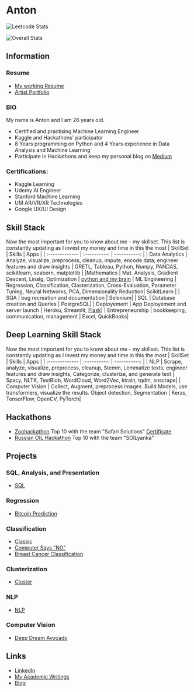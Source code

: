 # Anton
![Leetcode Stats](https://leetcard.jacoblin.cool/antonvice)

![Overall Stats](https://github-readme-stats.vercel.app/api?username=antonvice&count_private=true&show_icons=true&hide=contribs)

## Information

### Resume
* [My working Resume](https://github.com/antonvice/antonvice/blob/main/Anton_Vice_Resume_Data_Scientist.pdf)
* [Artist Portfolio](https://deepvice.co)

### BIO
My name is Anton and I am 26 years old.
* Certified and practising Machine Learning Engineer 
* Kaggle and Hackathons' participator
* 8 Years programming on Python and 4 Years experience in Data Analysis and Machine Learning
* Participate in Hackathons and keep my personal blog on [Medium](https://www.medium.com/@AI_Whisperer)

### Certifications:
* Kaggle Learning
* Udemy AI Engineer
* Stanford Machine Learning
* UM AR/VR/XR Technologies
* Google UX/UI Design

## Skill Stack
Now the most important for you to know about me - my skillset. This list is constantly updating as I invest my money and time in this the most
| SkillSet      | Skills | Apps    |
| :------------- | :----------: | -----------: |
|  Data Analytics | Analyze, visualize, preprocess, cleanup, impute, encode data; engineer features and draw insights    | GRETL, Tableau, Python, Numpy, PANDAS, scikitlearn, seaborn, matplotlib    |
|Mathematics | Mat. Analysis, Gradient Descent, Linalg, Optimization | [python and my brain](https://github.com/anton96vice/Portfolio/tree/main/Mathematics)
| ML Engineering   | Regression, Classification, Clasterization, Cross-Evaluation, Parameter Tuning, Neural Networks, PCA, Dimensionality Reduction| ScikitLearn |
| SQA   | bug recreation and documentation | Selenium|
| SQL   | Database creation and Queries | PostgreSQL|
|  Deployement  | App Deployement and server launch | Heroku, Streamlit, [Flask](https://drive.google.com/file/d/16A5TUZ)|
| Entrepreneurship  | bookkeeping, communication, management | Excel, QuickBooks|

## Deep Learning Skill Stack
Now the most important for you to know about me - my skillset. This list is constantly updating as I invest my money and time in this the most
| SkillSet      | Skills | Apps    |
| :------------- | :----------: | -----------: |
|  NLP | Scrape, analyze, visualize, preprocess, cleanup, Stemm, Lemmatize texts; engineer features and draw insights, Categorize, clusterize, and generate text   | Spacy, NLTK, TextBlob, WordCloud, Word2Vec, ktrain, tqdm, snscrape|
|  Computer Vision | Collect, Augment, preprocess images. Build Models, use transformers, visualize the results. Object detection, Segmentation  | Keras, TensorFlow, OpenCV, PyTorch|

## Hackathons
* [Zoohackathon](https://zoohackathon-2020-europe.devpost.com/) Top 10 with the team "Safari Solutions" [Certificate](https://github.com/anton96vice/Portfolio/blob/main/imgs/Anton%20Vice.pdf)
* [Russian OIL Hackathon](https://vk.com/onlinehackathon) Top 10 with the team "SOILyanka"

## Projects
### SQL, Analysis, and Presentation
* [SQL](https://github.com/antonvice/school-projects/tree/main/Projects/SQL_Project)


### Regression
* [Bitcoin Prediction](https://github.com/antonvice/school-projects/tree/main/Projects/Predicting%20Bitcoin%20Price%20Trends)


### Classification
* [Classic](https://github.com/antonvice/school-projects/tree/master/Projects/Classification)
* [Computer Says "NO"](https://github.com/antonvice/school-projects/tree/master/Projects/Comp_NO)
* [Breast Cancer Classification](https://github.com/antonvice/school-projects/tree/main/Projects/Breast%20Cancer)

### Clusterization
* [Cluster](https://github.com/antonvice/school-projects/tree/master/Projects/Clusterization)

### NLP
* [NLP](https://github.com/antonvice/school-projects/tree/master/Projects/NLP)

### Computer Vision
* [Deep Dream Avocado](https://github.com/antonvice/school-projects/tree/master/Projects/DeepDreamAvocado)


## Links
- [LinkedIn](https://www.linkedin.com/in/anton-vice-89563a180/)
- [My Academic Writings](https://www.linkedin.com/in/anton96vice/detail/recent-activity/posts/)
- [Blog](https://www.medium.com/@AI_Whisperer)

